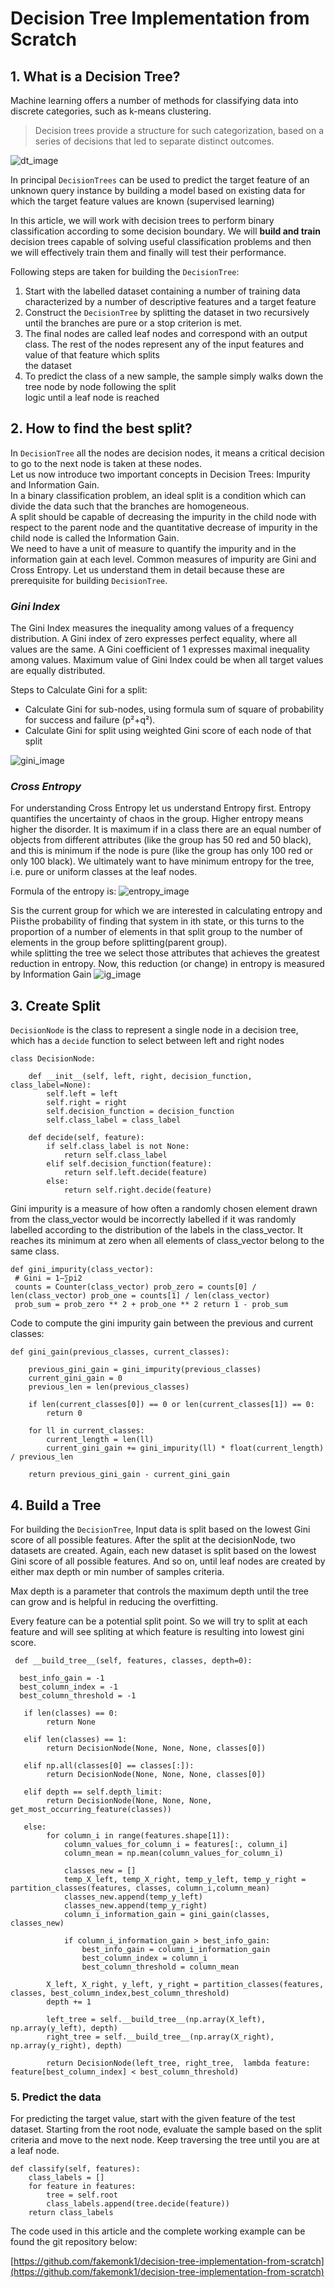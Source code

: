 # Decision Tree Implementation from Scratch  
  
## 1. What is a Decision Tree?  
  
Machine learning offers a number of methods for classifying data into discrete categories, such as k-means clustering.   
> Decision trees provide a structure for such categorization,
> based on a series of decisions that led to separate distinct outcomes.  
  
![dt_image](https://github.com/fakemonk1/decision-tree-implementation-from-scratch/blob/master/images/decision-tree.png?raw=true)
  
In principal ```DecisionTrees``` can be used to predict the target feature of an unknown query instance by building a model based on existing data for which the target feature values are known (supervised learning)  
  
In this article, we will work with decision trees to perform binary classification according to some decision boundary. We will **build and train** decision trees capable of solving useful classification problems and then we will effectively train them and finally will test their performance.  

Following steps are taken for building the ```DecisionTree```:  
   
1. Start with the labelled dataset containing a number of training data characterized by a number of descriptive features and a target feature  
2. Construct the ```DecisionTree``` by splitting the dataset in two recursively until the branches are pure or a stop criterion is met.  
3. The final nodes are called leaf nodes and correspond with an output class. The rest of the nodes represent any of the input features and value of that feature which splits  
 the dataset  
4. To predict the class of a new sample, the sample simply walks down the tree node by node following the split   
 logic until a leaf node is reached  
  
  
## 2. How to find the best split?  
  
In ```DecisionTree``` all the nodes are decision nodes, it means a critical decision to go to the next node is taken at these nodes.   
Let us now introduce two important concepts in Decision Trees: Impurity and Information Gain.   
In a binary classification problem, an ideal split is a condition which can divide the data such that the branches are homogeneous.  
A split should be capable of decreasing the impurity in the child node with respect to the parent node and the quantitative decrease of impurity in the child node is called the Information Gain.  
We need to have a unit of measure to quantify the impurity and in the information gain at each level. Common measures of impurity are Gini and Cross Entropy. Let us understand them in detail because these are prerequisite for building ```DecisionTree```.

###  _Gini Index_
The Gini Index measures the inequality among values of a frequency distribution. A Gini index of zero expresses perfect equality, where all values are the same. 
A Gini coefficient of 1 expresses maximal inequality among values. Maximum value of Gini Index could be when all target values are equally distributed.

Steps to Calculate Gini for a split:

- Calculate Gini for sub-nodes, using formula sum of square of probability for success and failure (p²+q²).
- Calculate Gini for split using weighted Gini score of each node of that split
  
![gini_image](https://github.com/fakemonk1/decision-tree-implementation-from-scratch/blob/master/images/gini-index.png?raw=true)

###  _Cross Entropy_
For understanding Cross Entropy let us understand Entropy first.
Entropy quantifies the uncertainty of chaos in the group. Higher entropy means higher the disorder. It is maximum if in a class there are an equal number of objects from different attributes (like the group has 50 red and 50 black), and this is minimum if the node is pure (like the group has only 100 red or only 100 black). 
We ultimately want to have minimum entropy for the tree, i.e. pure or uniform classes at the leaf nodes.

Formula of the entropy is:
![entropy_image](https://github.com/fakemonk1/decision-tree-implementation-from-scratch/blob/master/images/entropy_formula.png?raw=true)

S is the current group for which we are interested in calculating entropy and Pi is the probability of finding that system 
in ith state, or this turns to the proportion of a number of elements in that split group to the number of elements in the group before splitting(parent group).  
while splitting the tree we select those attributes that achieves the greatest reduction in entropy. Now, this reduction (or change) in entropy is measured by Information Gain
![ig_image](https://github.com/fakemonk1/decision-tree-implementation-from-scratch/blob/master/images/ig.png?raw=true)

## 3. Create Split  

```DecisionNode``` is the class to represent a single node in a decision tree, which has a ```decide``` function to select between left and right nodes

```
class DecisionNode:

    def __init__(self, left, right, decision_function, class_label=None):
        self.left = left
        self.right = right
        self.decision_function = decision_function
        self.class_label = class_label

    def decide(self, feature):
        if self.class_label is not None:
            return self.class_label
        elif self.decision_function(feature):
            return self.left.decide(feature)
        else:
            return self.right.decide(feature)

```  

Gini impurity is a measure of how often a randomly chosen element drawn from the class_vector would be incorrectly labelled if it was randomly labelled according to the distribution of the labels in the class_vector. It reaches its minimum at zero when all elements of class_vector belong to the same class.  
 
```  
def gini_impurity(class_vector):  
 # Gini = 1−∑pi2  
 counts = Counter(class_vector) prob_zero = counts[0] / len(class_vector) prob_one = counts[1] / len(class_vector)  
 prob_sum = prob_zero ** 2 + prob_one ** 2 return 1 - prob_sum  
```  
  
Code to compute the gini impurity gain between the previous and current classes:  
  
```  
def gini_gain(previous_classes, current_classes):  
     
    previous_gini_gain = gini_impurity(previous_classes)  
    current_gini_gain = 0  
    previous_len = len(previous_classes)  
    
    if len(current_classes[0]) == 0 or len(current_classes[1]) == 0:  
        return 0  
  
    for ll in current_classes:  
        current_length = len(ll)  
        current_gini_gain += gini_impurity(ll) * float(current_length) / previous_len  
  
    return previous_gini_gain - current_gini_gain
```  
  
## 4. Build a Tree  
For building the ```DecisionTree```, Input data is split based on the lowest Gini score of all possible features. After the split at the decisionNode, two datasets are created. Again, each new dataset is split based on the lowest Gini score of all possible features. And so on, until leaf nodes are created by either max depth or min number of samples criteria.

Max depth is a parameter that controls the maximum depth until the tree can grow and is helpful in reducing the overfitting.

Every feature can be a potential split point. So we will try to split at each feature and will see spliting at which feature is resulting into lowest gini score. 
```  
 def __build_tree__(self, features, classes, depth=0):  
  
  best_info_gain = -1  
  best_column_index = -1  
  best_column_threshold = -1  
  
   if len(classes) == 0:  
        return None  
  
   elif len(classes) == 1:  
        return DecisionNode(None, None, None, classes[0])  
  
   elif np.all(classes[0] == classes[:]):  
        return DecisionNode(None, None, None, classes[0])  
  
   elif depth == self.depth_limit:  
        return DecisionNode(None, None, None, get_most_occurring_feature(classes))  
  
   else:  
        for column_i in range(features.shape[1]):  
            column_values_for_column_i = features[:, column_i]  
            column_mean = np.mean(column_values_for_column_i)  
  
            classes_new = []  
            temp_X_left, temp_X_right, temp_y_left, temp_y_right = partition_classes(features, classes, column_i,column_mean)  
            classes_new.append(temp_y_left)  
            classes_new.append(temp_y_right)  
            column_i_information_gain = gini_gain(classes, classes_new)  
  
            if column_i_information_gain > best_info_gain:  
                best_info_gain = column_i_information_gain  
                best_column_index = column_i  
                best_column_threshold = column_mean  
  
        X_left, X_right, y_left, y_right = partition_classes(features, classes, best_column_index,best_column_threshold)  
        depth += 1  
  
        left_tree = self.__build_tree__(np.array(X_left), np.array(y_left), depth)  
        right_tree = self.__build_tree__(np.array(X_right), np.array(y_right), depth)  
  
        return DecisionNode(left_tree, right_tree,  lambda feature: feature[best_column_index] < best_column_threshold)
```  
  
### 5. Predict the data  
For predicting the target value, start with the given feature of the test dataset. Starting from the root node, evaluate the sample based on the split criteria and move to the next node. Keep traversing the tree until you are at a leaf node.
```  
def classify(self, features):    
    class_labels = []
    for feature in features:  
        tree = self.root  
        class_labels.append(tree.decide(feature))  
    return class_labels
```

The code used in this article and the complete working example can be found the git repository below:

[https://github.com/fakemonk1/decision-tree-implementation-from-scratch](https://github.com/fakemonk1/decision-tree-implementation-from-scratch)
